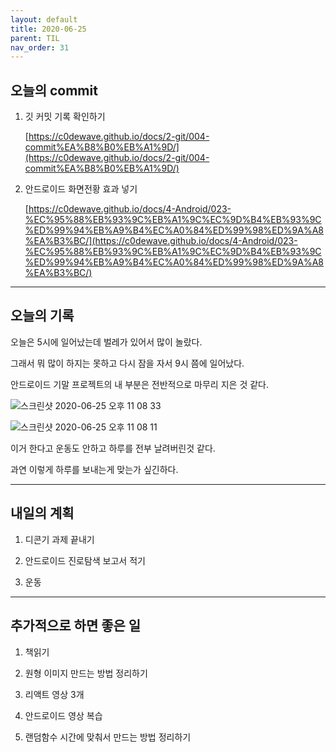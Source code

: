 ```yaml
---
layout: default
title: 2020-06-25
parent: TIL
nav_order: 31
---
```


## 오늘의 commit

1. 깃 커밋 기록 확인하기
    
    [https://c0dewave.github.io/docs/2-git/004-commit%EA%B8%B0%EB%A1%9D/](https://c0dewave.github.io/docs/2-git/004-commit%EA%B8%B0%EB%A1%9D/)

2. 안드로이드 화면전황 효과 넣기

    [https://c0dewave.github.io/docs/4-Android/023-%EC%95%88%EB%93%9C%EB%A1%9C%EC%9D%B4%EB%93%9C%ED%99%94%EB%A9%B4%EC%A0%84%ED%99%98%ED%9A%A8%EA%B3%BC/](https://c0dewave.github.io/docs/4-Android/023-%EC%95%88%EB%93%9C%EB%A1%9C%EC%9D%B4%EB%93%9C%ED%99%94%EB%A9%B4%EC%A0%84%ED%99%98%ED%9A%A8%EA%B3%BC/)

---

## 오늘의 기록

오늘은 5시에 일어났는데 벌레가 있어서 많이 놀랐다.

그래서 뭐 많이 하지는 못하고 다시 잠을 자서 9시 쯤에 일어났다.

안드로이드 기말 프로젝트의 내 부분은 전반적으로 마무리 지은 것 같다.

![스크린샷 2020-06-25 오후 11 08 33](https://user-images.githubusercontent.com/16849874/85735676-d488ad00-b738-11ea-857c-e42e3ecb2103.png)

![스크린샷 2020-06-25 오후 11 08 11](https://user-images.githubusercontent.com/16849874/85735692-d7839d80-b738-11ea-8487-242566dc2518.png)

이거 한다고 운동도 안하고 하루를 전부 날려버린것 같다.

과연 이렇게 하루를 보내는게 맞는가 싶긴하다.

---

## 내일의 계획

1. 디콘기 과제 끝내기

2. 안드로이드 진로탐색 보고서 적기

3. 운동

---

## 추가적으로 하면 좋은 일

1. 책읽기

2. 원형 이미지 만드는 방법 정리하기

3. 리액트 영상 3개

4. 안드로이드 영상 복습

5. 랜덤함수 시간에 맞춰서 만드는 방법 정리하기